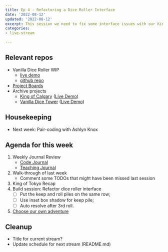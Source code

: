 ```yaml
---
title: Ep 4 - Refactoring a Dice Roller Interface
date: '2022-08-12'
updated: '2022-08-12'
excerpt: This session we need to fix some interface issues with our King of Tokyo dice roller. While we're at it, let's think about what the rest of the game board might look like.
categories: 
- live-stream

---
```


## Relevant repos
- Vanilla Dice Roller WIP
    - [live demo](https://acidtone.github.io/dice-roller-vanilla/)
    - [github repo](https://github.com/acidtone/dice-roller-vanilla)
- [Project Boards](https://github.com/orgs/browsertherapy/projects)
- Archive projects
    - [King of Calgary](https://github.com/acidtone/king-of-calgary) ([Live Demo](https://acidtone.github.io/king-of-calgary/))
    - [Vanilla Dice Tower](https://github.com/acidtone/dice-roller-vanilla/) ([Live Demo](https://acidtone.github.io/dice-tower-vanilla))

## Housekeeping
- Next week: Pair-coding with Ashlyn Knox

## Agenda for this week
1. Weekly Journal Review
    - [Code Journal](https://acidtone.github.io/code-journal/)
    - [Teaching Journal](https://acidtone.github.io/teaching-journal/)
2. Walk-through of last week
    - Comment some TODOs that might have been missed last session
3. King of Tokyo Recap
4. Build session: Refactor dice roller interface
    - [ ] Put the keep and roll piles on the same row;
    - [ ] Use inset box shadow for keep pile;
    - [ ] Auto resolve after 3rd roll.
5. [Choose our own adventure](https://github.com/orgs/browsertherapy/projects/4/views/2)
## Cleanup
- Title for current stream?
- Update schedule for next stream (README.md)